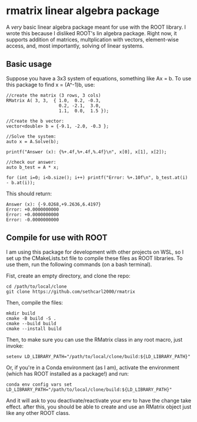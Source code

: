 # rmatrix linear algebra package
A _very_ basic linear algebra package meant for use with the ROOT library. I wrote this because I disliked ROOT's lin algebra package. 
Right now, it supports addition of matrices, multplication with vectors, element-wise access, and, most importantly, solving of linear systems. 

## Basic usage
Suppose you have a 3x3 system of equations, something like  Ax = b. To use this package to find x = (A^-1)b, use: 

    //create the matrix (3 rows, 3 cols)
    RMatrix A( 3, 3,  { 1.0,  0.2, -0.3, 
                        0.2, -2.1,  3.0, 
                        1.1,  0.0,  1.5 }); 

    //Create the b vector: 
    vector<double> b = {-9.1, -2.0, -0.3 }; 

    //Solve the system: 
    auto x = A.Solve(b); 

    printf("Answer (x): {%+.4f,%+.4f,%.4f}\n", x[0], x[1], x[2]); 

    //check our answer: 
    auto b_test = A * x; 

    for (int i=0; i<b.size(); i++) printf("Error: %+.10f\n", b_test.at(i) - b.at(i)); 

This should return: 

    Answer (x): {-9.0268,+9.2636,6.4197}
    Error: +0.0000000000
    Error: +0.0000000000
    Error: -0.0000000000

## Compile for use with ROOT
I am using this package for development with other projects on WSL, so I set up the CMakeLists.txt file to compile these files as ROOT libraries. To use them, run the following commands (on a bash terminal).

Fist, create an empty directory, and clone the repo: 

    cd /path/to/local/clone
    git clone https://github.com/sethcarl2000/rmatrix

Then, compile the files: 

    mkdir build
    cmake -B build -S .
    cmake --build build
    cmake --install build

Then, to make sure you can use the RMatrix class in any root macro, just invoke: 

    setenv LD_LIBRARY_PATH="/path/to/local/clone/build:${LD_LIBRARY_PATH}"

Or, if you're in a Conda environment (as I am), activate the environment (which has ROOT installed as a package!) and run: 

    conda env config vars set LD_LIBRARY_PATH="/path/to/local/clone/build:${LD_LIBRARY_PATH}"

And it will ask to you deactivate/reactivate your env to have the change take effect. after this, you should be able to create and use an RMatrix object just like any other ROOT class. 
